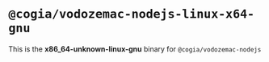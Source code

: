 # `@cogia/vodozemac-nodejs-linux-x64-gnu`

This is the **x86_64-unknown-linux-gnu** binary for `@cogia/vodozemac-nodejs`

